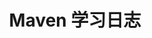 ---
title: "Maven 学习日志"
excerpt: "Maven"
classes: wide
categories:
-   Algorithm
tags:
-   Maven
create_at: 2019-03-10
last_modified_at: 2019-03-10
toc: true
toc_label: "文章提纲"
toc_icon: "book-reader"
toc_sticky: true
---